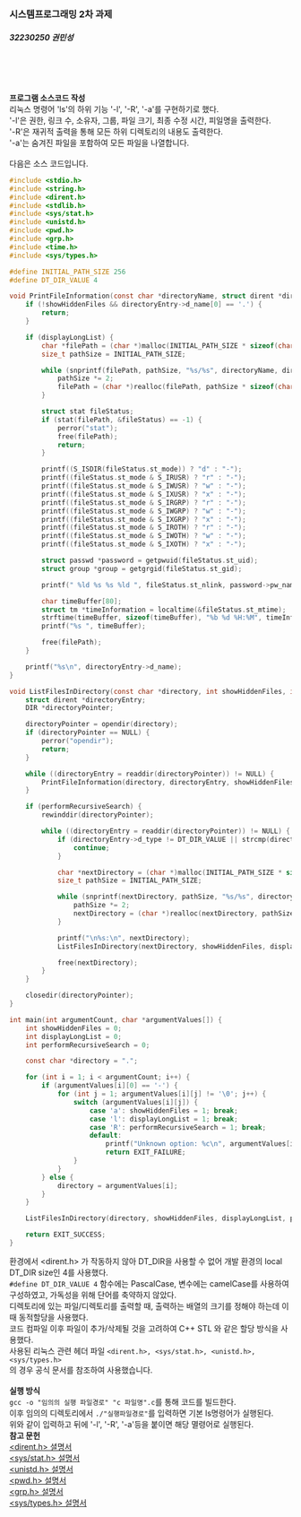 ### 시스템프로그래밍 2차 과제
##### 32230250 권민성

<br><br><br>

**프로그램 소스코드 작성**  
리눅스 명령어 'ls'의 하위 기능 '-l', '-R', '-a'를 구현하기로 했다.  
'-l'은 권한, 링크 수, 소유자, 그룹, 파일 크기, 최종 수정 시간, 피일명을 출력한다.  
'-R'은 재귀적 출력을 통해 모든 하위 디렉토리의 내용도 출력한다.  
'-a'는 숨겨진 파일을 포함하여 모든 파일을 나열합니다.
<br><br>
다음은 소스 코드입니다.
```c
#include <stdio.h>
#include <string.h>
#include <dirent.h>
#include <stdlib.h>
#include <sys/stat.h>
#include <unistd.h>
#include <pwd.h>
#include <grp.h>
#include <time.h>
#include <sys/types.h>

#define INITIAL_PATH_SIZE 256
#define DT_DIR_VALUE 4

void PrintFileInformation(const char *directoryName, struct dirent *directoryEntry, int showHiddenFiles, int displayLongList) {
    if (!showHiddenFiles && directoryEntry->d_name[0] == '.') {
        return;
    }

    if (displayLongList) {
        char *filePath = (char *)malloc(INITIAL_PATH_SIZE * sizeof(char));
        size_t pathSize = INITIAL_PATH_SIZE;

        while (snprintf(filePath, pathSize, "%s/%s", directoryName, directoryEntry->d_name) >= pathSize) {
            pathSize *= 2;
            filePath = (char *)realloc(filePath, pathSize * sizeof(char));
        }

        struct stat fileStatus;
        if (stat(filePath, &fileStatus) == -1) {
            perror("stat");
            free(filePath);
            return;
        }

        printf((S_ISDIR(fileStatus.st_mode)) ? "d" : "-");
        printf((fileStatus.st_mode & S_IRUSR) ? "r" : "-");
        printf((fileStatus.st_mode & S_IWUSR) ? "w" : "-");
        printf((fileStatus.st_mode & S_IXUSR) ? "x" : "-");
        printf((fileStatus.st_mode & S_IRGRP) ? "r" : "-");
        printf((fileStatus.st_mode & S_IWGRP) ? "w" : "-");
        printf((fileStatus.st_mode & S_IXGRP) ? "x" : "-");
        printf((fileStatus.st_mode & S_IROTH) ? "r" : "-");
        printf((fileStatus.st_mode & S_IWOTH) ? "w" : "-");
        printf((fileStatus.st_mode & S_IXOTH) ? "x" : "-");

        struct passwd *password = getpwuid(fileStatus.st_uid);
        struct group *group = getgrgid(fileStatus.st_gid);

        printf(" %ld %s %s %ld ", fileStatus.st_nlink, password->pw_name, group->gr_name, fileStatus.st_size);

        char timeBuffer[80];
        struct tm *timeInformation = localtime(&fileStatus.st_mtime);
        strftime(timeBuffer, sizeof(timeBuffer), "%b %d %H:%M", timeInformation);
        printf("%s ", timeBuffer);

        free(filePath);
    }

    printf("%s\n", directoryEntry->d_name);
}

void ListFilesInDirectory(const char *directory, int showHiddenFiles, int displayLongList, int performRecursiveSearch) {
    struct dirent *directoryEntry;
    DIR *directoryPointer;

    directoryPointer = opendir(directory);
    if (directoryPointer == NULL) {
        perror("opendir");
        return;
    }

    while ((directoryEntry = readdir(directoryPointer)) != NULL) {
        PrintFileInformation(directory, directoryEntry, showHiddenFiles, displayLongList);
    }

    if (performRecursiveSearch) {
        rewinddir(directoryPointer);

        while ((directoryEntry = readdir(directoryPointer)) != NULL) {
            if (directoryEntry->d_type != DT_DIR_VALUE || strcmp(directoryEntry->d_name, ".") == 0 || strcmp(directoryEntry->d_name, "..") == 0) {
                continue;
            }

            char *nextDirectory = (char *)malloc(INITIAL_PATH_SIZE * sizeof(char));
            size_t pathSize = INITIAL_PATH_SIZE;

            while (snprintf(nextDirectory, pathSize, "%s/%s", directory, directoryEntry->d_name) >= pathSize) {
                pathSize *= 2;
                nextDirectory = (char *)realloc(nextDirectory, pathSize * sizeof(char));
            }

            printf("\n%s:\n", nextDirectory);
            ListFilesInDirectory(nextDirectory, showHiddenFiles, displayLongList, performRecursiveSearch);

            free(nextDirectory);
        }
    }

    closedir(directoryPointer);
}

int main(int argumentCount, char *argumentValues[]) {
    int showHiddenFiles = 0;
    int displayLongList = 0;
    int performRecursiveSearch = 0;

    const char *directory = ".";

    for (int i = 1; i < argumentCount; i++) {
        if (argumentValues[i][0] == '-') {
            for (int j = 1; argumentValues[i][j] != '\0'; j++) {
                switch (argumentValues[i][j]) {
                    case 'a': showHiddenFiles = 1; break;
                    case 'l': displayLongList = 1; break;
                    case 'R': performRecursiveSearch = 1; break;
                    default:
                        printf("Unknown option: %c\n", argumentValues[i][j]);
                        return EXIT_FAILURE;
                }
            }
        } else {
            directory = argumentValues[i];
        }
    }

    ListFilesInDirectory(directory, showHiddenFiles, displayLongList, performRecursiveSearch);

    return EXIT_SUCCESS;
}
```
환경에서 <dirent.h> 가 작동하지 않아 DT_DIR을 사용할 수 없어 개발 환경의 local DT_DIR size인 4를 사용했다.  
`#define DT_DIR_VALUE 4` 
함수에는 PascalCase, 변수에는 camelCase를 사용하여 구성하였고, 가독성을 위해 단어를 축약하지 않았다.  
디렉토리에 있는 파일/디렉토리를 출력할 때, 출력하는 배열의 크기를 정해야 하는데 이때 동적할당을 사용했다.  
코드 컴파일 이후 파일이 추가/삭제될 것을 고려하여 C++ STL <vector>와 같은 할당 방식을 사용했다.  
사용된 리눅스 관련 헤더 파일 `<dirent.h>, <sys/stat.h>, <unistd.h>, <sys/types.h>`  
의 경우 공식 문서를 참조하여 사용했습니다.  
<br>
**실행 방식**  
`gcc -o "임의의 실행 파일경로" "c 파일명".c`를 통해 코드를 빌드한다.  
이후 임의의 디렉토리에서 `./"실행파일경로"`를 입력하면 기본 ls명령어가 실행된다.  
위와 같이 입력하고 뒤에 '-l', '-R', '-a'등을 붙이면 해당 멸령어로 실행된다.
<br>
**참고 문헌**  
[<dirent.h> 셜명서](https://www.ibm.com/docs/ko/aix/7.3?topic=files-direnth-file)  
[<sys/stat.h> 설명서](https://pubs.opengroup.org/onlinepubs/7908799/xsh/sysstat.h.html)  
[<unistd.h> 설명서](https://www.ibm.com/docs/ko/aix/7.2?topic=files-unistdh-file)  
[<pwd.h> 설명서](https://www.ibm.com/docs/ko/aix/7.3?topic=files-pwdh-file)  
[<grp.h> 설명서](https://www.ibm.com/docs/ko/aix/7.3?topic=files-grph-file)  
[<sys/types.h> 설명서](https://pubs.opengroup.org/onlinepubs/009604599/basedefs/sys/types.h.html)
